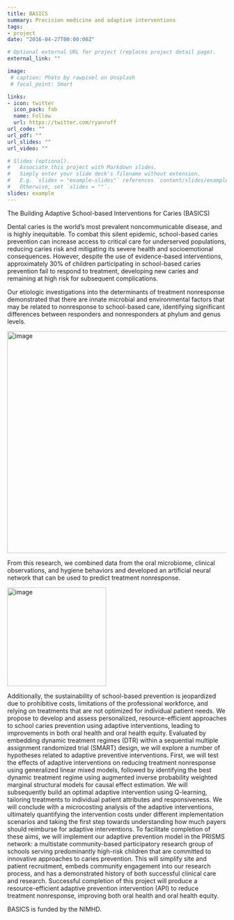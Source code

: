 ```yaml
---
title: BASICS
summary: Precision medicine and adaptive interventions
tags:
- project
date: "2016-04-27T00:00:00Z"

# Optional external URL for project (replaces project detail page).
external_link: ""

image:
 # caption: Photo by rawpixel on Unsplash
 # focal_point: Smart

links:
- icon: twitter
  icon_pack: fab
  name: Follow
  url: https://twitter.com/ryanruff
url_code: ""
url_pdf: ""
url_slides: ""
url_video: ""

# Slides (optional).
#   Associate this project with Markdown slides.
#   Simply enter your slide deck's filename without extension.
#   E.g. `slides = "example-slides"` references `content/slides/example-slides.md`.
#   Otherwise, set `slides = ""`.
slides: example
---
```


The Building Adaptive School-based Interventions for Caries (BASICS)

Dental caries is the world’s most prevalent noncommunicable disease, and is highly inequitable. To combat this silent epidemic, school-based caries prevention can increase access to critical care for underserved populations, reducing caries risk and mitigating its severe health and socioemotional consequences. However, despite the use of evidence-based interventions, approximately 30% of children participating in school-based caries prevention fail to respond to treatment, developing new caries and remaining at high risk for subsequent complications. 

Our etiologic investigations into the determinants of treatment nonresponse demonstrated that there are innate microbial and environmental factors that may be related to nonresponse to school-based care, identifying significant differences between responders and nonresponders at phylum and genus levels. 

<img width="510" alt="image" src="https://github.com/ryanruff/ryanruff_web/assets/65179113/36c5d266-115f-4b59-a8ec-d2a676e6ab64">

From this research, we combined data from the oral microbiome, clinical observations, and hygiene behaviors and developed an artificial neural network that can be used to predict treatment nonresponse.

<img width="227" alt="image" src="https://github.com/ryanruff/ryanruff_web/assets/65179113/41177af3-2136-416a-be65-516c064ed4cc">

Additionally, the sustainability of school-based prevention is jeopardized due to prohibitive costs, limitations of the professional workforce, and relying on treatments that are not optimized for individual patient needs. We propose to develop and assess personalized, resource-efficient approaches to school caries prevention using adaptive interventions, leading to improvements in both oral health and oral health equity. Evaluated by embedding dynamic treatment regimes (DTR) within a sequential multiple assignment randomized trial (SMART) design, we will explore a number of hypotheses related to adaptive preventive interventions. First, we will test the effects of adaptive interventions on reducing treatment nonresponse using generalized linear mixed models, followed by identifying the best dynamic treatment regime using augmented inverse probability weighted marginal structural models for causal effect estimation. We will subsequently build an optimal adaptive intervention using Q-learning, tailoring treatments to individual patient attributes and responsiveness. We will conclude with a microcosting analysis of the adaptive interventions, ultimately quantifying the intervention costs under different implementation scenarios and taking the first step towards understanding how much payers should reimburse for adaptive interventions. To facilitate completion of these aims, we will implement our adaptive prevention model in the PRISMS network: a multistate community-based participatory research group of schools serving predominantly high-risk children that are committed to innovative approaches to caries prevention. This will simplify site and patient recruitment, embeds community engagement into our research process, and has a demonstrated history of both successful clinical care and research. Successful completion of this project will produce a resource-efficient adaptive prevention intervention (API) to reduce treatment nonresponse, improving both oral health and oral health equity.

BASICS is funded by the NIMHD.
